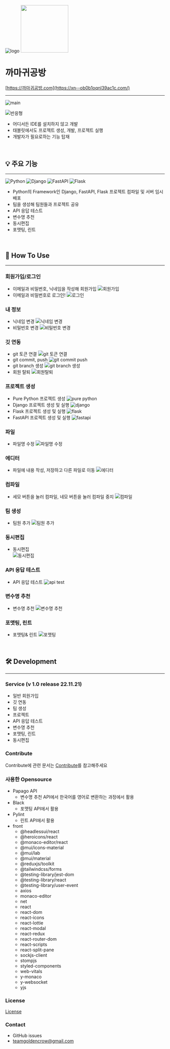 ![logo](asset/%EA%B9%8C%EB%A7%88%EA%B7%80%EA%B3%B5%EB%B0%A9%20%EB%A1%9C%EA%B3%A0.png)
<img src="asset/%EA%B9%8C%EB%A7%88%EA%B7%80%EA%B3%B5%EB%B0%A9%20%EB%A1%9C%EA%B3%A0.png" width="150" height="auto">

# 까마귀공방

[https://까마귀공방.com](https://xn--ob0b1oqnl39ac1c.com/)

---

![main](asset/django%20%ED%94%84%EB%A1%9C%EC%A0%9D%ED%8A%B8%20%EC%83%9D%EC%84%B1%EC%97%90%EC%84%9C%20%EB%A1%9C%EC%BC%93%EA%B9%8C%EC%A7%80.gif)

![반응형](asset/%EB%B0%98%EC%9D%91%ED%98%95.gif)

- 어디서든 IDE를 설치하지 않고 개발
- 태블릿에서도 프로젝트 생성, 개발, 프로젝트 실행
- 개발자가 필요로하는 기능 탑재

<br>

## 💡 주요 기능

---

![Python](https://img.shields.io/badge/python-3670A0?style=for-the-badge&logo=python&logoColor=ffdd54) ![Django](https://img.shields.io/badge/django-%23092E20.svg?style=for-the-badge&logo=django&logoColor=white) ![FastAPI](https://img.shields.io/badge/FastAPI-005571?style=for-the-badge&logo=fastapi) ![Flask](https://img.shields.io/badge/flask-%23000.svg?style=for-the-badge&logo=flask&logoColor=white)

- Python의 Framework인 Django, FastAPI, Flask 프로젝트 컴파일 및 서버 임시 배포
- 팀을 생성해 팀원들과 프로젝트 공유
- API 응답 테스트
- 변수명 추천
- 동시편집
- 포맷팅, 린트

<br>

## 👭 How To Use

---

### 회원가입/로그인

- 이메일과 비밀번호, 닉네임을 작성해 회원가입
  ![회원가입](asset/%ED%9A%8C%EC%9B%90%EA%B0%80%EC%9E%85.gif)
- 이메일과 비밀번호로 로그인!
  ![로그인](asset/%EB%A1%9C%EA%B7%B8%EC%9D%B8.gif)

### 내 정보

- 닉네임 변경
  ![닉네임 변경](asset/%EB%8B%89%EB%84%A4%EC%9E%84%20%EB%B3%80%EA%B2%BD.gif)
- 비밀번호 변경
  ![비밀번호 변경](asset/%EB%B9%84%EB%B0%80%EB%B2%88%ED%98%B8%20%EB%B3%80%EA%B2%BD.gif)

### 깃 연동

- git 토큰 연결
  ![git 토큰 연결](asset/%EA%B9%83%20%ED%86%A0%ED%81%B0%20%EC%97%B0%EA%B2%B0.gif)
- git commit, push
  ![git commit push](asset/%EA%B9%83%20%EC%BB%A4%EB%B0%8B%ED%91%B8%EC%89%AC.gif)
- git branch 생성
  ![git branch 생성](asset/%EA%B9%83%20%EB%B8%8C%EB%9E%9C%EC%B9%98%20%EC%83%9D%EC%84%B1.gif)
- 회원 탈퇴
  ![회원탈퇴](asset/%ED%9A%8C%EC%9B%90%20%ED%83%88%ED%87%B4.gif)

### 프로젝트 생성

- Pure Python 프로젝트 생성
  ![pure python](asset/pure%20python%20%ED%94%84%EB%A1%9C%EC%A0%9D%ED%8A%B8%20%EC%83%9D%EC%84%B1.gif)
- Django 프로젝트 생성 및 실행
  ![django](asset/django%20%ED%94%84%EB%A1%9C%EC%A0%9D%ED%8A%B8%20%EC%83%9D%EC%84%B1%EC%97%90%EC%84%9C%20%EB%A1%9C%EC%BC%93%EA%B9%8C%EC%A7%80.gif)
- Flask 프로젝트 생성 및 실행
  ![flask](asset/flask%20%ED%94%84%EB%A1%9C%EC%A0%9D%ED%8A%B8%20%EC%83%9D%EC%84%B1%EB%B6%80%ED%84%B0%20%ED%97%AC%EB%A1%9C%EC%9B%94%EB%93%9C.gif)
- FastAPI 프로젝트 생성 및 실행
  ![fastapi](asset/fastAPI%20%ED%94%84%EB%A1%9C%EC%A0%9D%ED%8A%B8%20%EC%83%9D%EC%84%B1%EB%B6%80%ED%84%B0%20%ED%97%AC%EB%A1%9C%EC%9B%94%EB%93%9C.gif)

### 파일

- 파일명 수정
  ![파일명 수정](asset/%ED%8C%8C%EC%9D%BC%EB%AA%85%20%EC%88%98%EC%A0%95.gif)

### 에디터

- 파일에 내용 작성, 저장하고 다른 파일로 이동
  ![에디터](asset/%ED%8F%AC%EB%A7%A4%ED%8C%85.gif)

### 컴파일

- 세모 버튼을 눌러 컴파일, 네모 버튼을 눌러 컴파일 중지
  ![컴파일](asset/%ED%8C%8C%EC%9D%B4%EC%8D%AC%20%ED%8C%8C%EC%9D%BC%20%EC%83%9D%EC%84%B1%20%EB%B0%8F%20%ED%94%84%EB%A6%B0%ED%8A%B8%20%ED%85%8C%EC%8A%A4%ED%8A%B8.gif)

### 팀 생성

- 팀원 추가
  ![팀원 추가](asset/%ED%8C%80%EC%9B%90%20%EC%B6%94%EA%B0%80.gif)

### 동시편집

- 동시편집<br>
  ![동시편집](asset/%EB%8F%99%EC%8B%9C%ED%8E%B8%EC%A7%91%20%EB%94%94%EC%A7%80%ED%84%B8%ED%92%8D%ED%99%94.gif)

### API 응답 테스트

- API 응답 테스트
  ![api test](asset/api%20test.gif)

### 변수명 추천

- 변수명 추천
  ![변수명 추천](asset/%EB%B3%80%EC%88%98%EB%AA%85%20%EC%B6%94%EC%B2%9C_%EA%B2%B0%EA%B3%BC%EB%AC%BC%20%ED%81%B4%EB%A6%AD%20%EC%8B%9C%20%EB%B3%B5%EC%82%AC%20%ED%8F%AC%ED%95%A8.gif)

### 포맷팅, 린트

- 포맷팅& 린트
  ![포맷팅](asset/%ED%8F%AC%EB%A7%A4%ED%8C%85.gif)

<br>

## 🛠 Development

---

### Service (v 1.0 release 22.11.21)

- 일반 회원가입
- 깃 연동
- 팀 생성
- 프로젝트
- API 응답 테스트
- 변수명 추천
- 포맷팅, 린트
- 동시편집

### Contribute

Contribute에 관련 문서는 [Contribute](https://lab.ssafy.com/s07-final/S07P31D207/-/blob/dev-back/docs/Contribute.md)를 참고해주세요

### 사용한 Opensource

- Papago API
  - 변수명 추천 API에서 한국어를 영어로 변환하는 과정에서 활용
- Black
  - 포맷팅 API에서 활용
- Pylint
  - 린트 API에서 활용
- front
  - @headlessui/react<br>
  - @heroicons/react<br>
  - @monaco-editor/react<br>
  - @mui/icons-material<br>
  - @mui/lab<br>
  - @mui/material<br>
  - @reduxjs/toolkit<br>
  - @tailwindcss/forms<br>
  - @testing-library/jest-dom<br>
  - @testing-library/react<br>
  - @testing-library/user-event<br>
  - axios<br>
  - monaco-editor<br>
  - net<br>
  - react<br>
  - react-dom<br>
  - react-icons<br>
  - react-lottie<br>
  - react-modal<br>
  - react-redux<br>
  - react-router-dom<br>
  - react-scripts<br>
  - react-split-pane<br>
  - sockjs-client<br>
  - stompjs<br>
  - styled-components<br>
  - web-vitals<br>
  - y-monaco<br>
  - y-websocket<br>
  - yjs<br>

### License

[License](https://lab.ssafy.com/s07-final/S07P31D207/-/blob/dev-back/License/LICENSE)

### Contact

- GitHub issues
- teamgoldencrow@gmail.com
